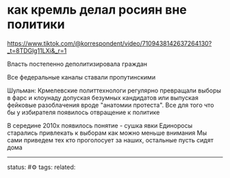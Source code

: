 # как кремль делал росиян вне политики
https://www.tiktok.com/@korrespondent/video/7109438142637264130?_t=8TDGlg11LXi&_r=1

Власть постепенно деполитизировала граждан

Все федеральные каналы ставали пропутинскими

Шульман:
Крмелевские политтехнологи регулярно превращали выборы в фарс и клоунаду допуская безумных кандидатов или выпуская фейковые разоблачения вроде "анатомии протеста".
Все для того что бы у избирателя появилось отвращение к политике

В середине 2010х появилось понятие - сушка явки
Единоросы старались привлекать к выборам как можно меньше внимания
Мы сами приведем тех кто проголосует за наших, остальные пусть сидят дома




---
status: #⚙️ 
tags: 
related: 

